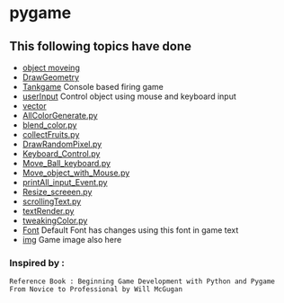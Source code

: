 # pygame 
## This following topics have done 
* <a href="moveObject"> object moveing</a>
* <a href="DrawGeometry"> DrawGeometry</a>
* <a href="Tankgame">Tankgame</a> Console based firing game
* <a href="userInput"> userInput</a> Control object using mouse and keyboard input
* <a href="vector"> vector</a>
* <a href="AllColorGenerate.py"> AllColorGenerate.py</a>
* <a href="blend_color.py"> blend_color.py</a>
* <a href="collectFruits.py"> collectFruits.py </a>
* <a href="DrawRandomPixel.py"> DrawRandomPixel.py </a>
* <a href="Keyboard_Control.py"> Keyboard_Control.py </a>
* <a href="Move_Ball_keyboard.py"> Move_Ball_keyboard.py </a>
* <a href="Move_object_with_Mouse.py"> Move_object_with_Mouse.py</a>
* <a href="printAll_input_Event.py"> printAll_input_Event.py </a>
* <a href="Resize_screeen.py"> Resize_screeen.py</a>
* <a href="scrollingText.py"> scrollingText.py</a>
* <a href="textRender.py"> textRender.py</a>
* <a href="tweakingColor.py"> tweakingColor.py</a>
* <a href="font">Font</a>  Default Font has changes using this font in game text
* <a href="img">img</a> Game image also here

### Inspired by :
` Reference Book : Beginning Game Development with Python and Pygame From Novice to Professional by Will McGugan `
